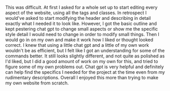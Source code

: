 This was difficult. At first I asked for a whole set up to start editing every aspect of the website, using all the tags and classes. In retrospect I would've asked to start modifying the header and describing in detail exactly what I needed it to look like. However, I got the basic outline and kept pestering chat gpt to change small aspects or show me the specific style detail I would need to change in order to modify small things. Then I would go in on my own and make it work how I liked or thought looked correct. I knew that using a little chat gpt and a little of my own work wouldn't be as efficient, but I felt like I got an understanding for some of the commands better. It still looks slightly different, and not quite as polished as I'd liked, but I did a good amount of work on my own for this, and tried to figure some of my own problems out. Chat gpt is very helpful and definitely can help find the specifics I needed for the project at the time even from my rudimentary descriptions. Overall I enjoyed this more than trying to make my own website from scratch.
